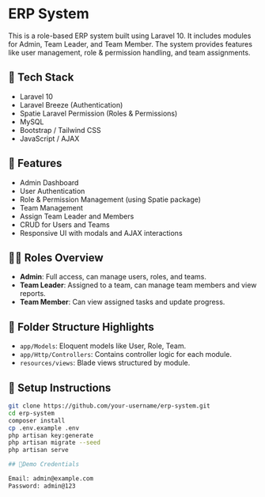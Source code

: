# ERP System

This is a role-based ERP system built using Laravel 10. It includes modules for Admin, Team Leader, and Team Member. The system provides features like user management, role & permission handling, and team assignments.

## 🔧 Tech Stack

- Laravel 10
- Laravel Breeze (Authentication)
- Spatie Laravel Permission (Roles & Permissions)
- MySQL
- Bootstrap / Tailwind CSS
- JavaScript / AJAX

## 🎯 Features

- Admin Dashboard
- User Authentication
- Role & Permission Management (using Spatie package)
- Team Management
- Assign Team Leader and Members
- CRUD for Users and Teams
- Responsive UI with modals and AJAX interactions

## 🧑‍💻 Roles Overview

- **Admin**: Full access, can manage users, roles, and teams.
- **Team Leader**: Assigned to a team, can manage team members and view reports.
- **Team Member**: Can view assigned tasks and update progress.

## 📂 Folder Structure Highlights

- `app/Models`: Eloquent models like User, Role, Team.
- `app/Http/Controllers`: Contains controller logic for each module.
- `resources/views`: Blade views structured by module.

## 🚀 Setup Instructions

```bash
git clone https://github.com/your-username/erp-system.git
cd erp-system
composer install
cp .env.example .env
php artisan key:generate
php artisan migrate --seed
php artisan serve

## 🧪Demo Credentials

Email: admin@example.com
Password: admin@123
